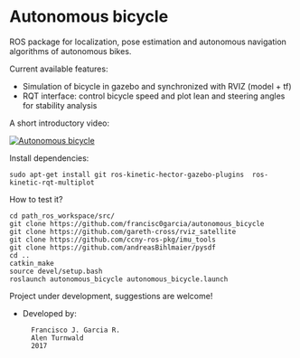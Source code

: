 # Autonomous bicycle

ROS package for localization, pose estimation and autonomous navigation algorithms of autonomous bikes.

Current available features:
- Simulation of bicycle in gazebo and synchronized with RVIZ (model + tf)
- RQT interface: control bicycle speed and plot lean and steering angles for stability analysis

A short introductory video:

[![Autonomous bicycle](http://img.youtube.com/vi/t7ZZPeML2Fw/0.jpg)](https://www.youtube.com/watch?v=t7ZZPeML2Fw "Autonomous bicycle")

Install dependencies:

    sudo apt-get install git ros-kinetic-hector-gazebo-plugins  ros-kinetic-rqt-multiplot

How to test it?

    cd path_ros_workspace/src/
    git clone https://github.com/francisc0garcia/autonomous_bicycle
    git clone https://github.com/gareth-cross/rviz_satellite
    git clone https://github.com/ccny-ros-pkg/imu_tools
    git clone https://github.com/andreasBihlmaier/pysdf
    cd .. 
    catkin_make
    source devel/setup.bash
    roslaunch autonomous_bicycle autonomous_bicycle.launch

Project under development, suggestions are welcome!

- Developed by:

        Francisco J. Garcia R.
        Alen Turnwald
        2017